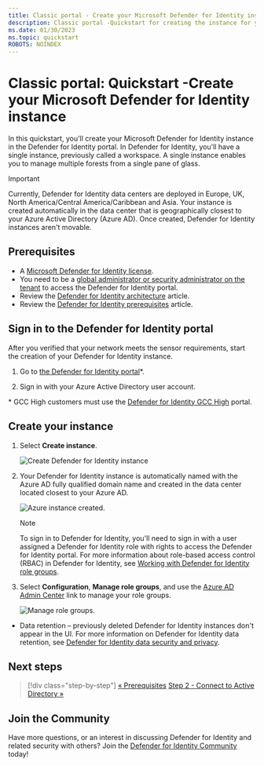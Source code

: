 ```yaml
---
title: Classic portal - Create your Microsoft Defender for Identity instance quickstart
description: Classic portal -Quickstart for creating the instance for your Microsoft Defender for Identity deployment, which is the first step to install Defender for Identity.
ms.date: 01/30/2023
ms.topic: quickstart
ROBOTS: NOINDEX
---
```


# Classic portal: Quickstart -Create your Microsoft Defender for Identity instance

In this quickstart, you'll create your Microsoft Defender for Identity instance in the Defender for Identity portal. In Defender for Identity, you'll have a single instance, previously called a workspace. A single instance enables you to manage multiple forests from a single pane of glass.

> [!IMPORTANT]
> Currently, Defender for Identity data centers are deployed in Europe, UK, North America/Central America/Caribbean and Asia. Your instance is created automatically in the data center that is geographically closest to your Azure Active Directory (Azure AD). Once created, Defender for Identity instances aren't movable.

## Prerequisites

- A [Microsoft Defender for Identity license](/defender-for-identity/technical-faq#licensing-and-privacy).
- You need to be a [global administrator or security administrator on the tenant](/azure/active-directory/users-groups-roles/directory-assign-admin-roles#available-roles) to access the Defender for Identity portal.
- Review the [Defender for Identity architecture](architecture.md) article.
- Review the [Defender for Identity prerequisites](deploy/prerequisites.md) article.

## Sign in to the Defender for Identity portal

After you verified that your network meets the sensor requirements, start the creation of your Defender for Identity instance.

1. Go to [the Defender for Identity portal](<https://portal.atp.azure.com>)*.

1. Sign in with your Azure Active Directory user account.

\* GCC High customers must use the [Defender for Identity GCC High](<https://portal.atp.azure.us>) portal.

## Create your instance

1. Select **Create instance**.

    ![Create Defender for Identity instance](media/create-instance.png)

1. Your Defender for Identity instance is automatically named with the Azure AD fully qualified domain name and created in the data center located closest to your Azure AD.

    ![Azure instance created.](media/instance-created.png)

    > [!NOTE]
    > To sign in to Defender for Identity, you'll need to sign in with a user assigned a Defender for Identity role with rights to access the Defender for Identity portal. For more information about role-based access control (RBAC) in Defender for Identity, see [Working with Defender for Identity role groups](deploy/role-groups.md).

1. Select **Configuration**, **Manage role groups**, and use the [Azure AD Admin Center](/azure/active-directory/active-directory-assign-admin-roles-azure-portal) link to manage your role groups.

    ![Manage role groups.](media/creation-manage-role-groups.png)

- Data retention – previously deleted Defender for Identity instances don't appear in the UI. For more information on Defender for Identity data retention, see [Defender for Identity data security and privacy](privacy-compliance.md).

## Next steps

> [!div class="step-by-step"]
> [« Prerequisites](deploy/prerequisites.md)
> [Step 2 - Connect to Active Directory »](/defender-for-identity/classic-install-step2)

## Join the Community

Have more questions, or an interest in discussing Defender for Identity and related security with others? Join the [Defender for Identity Community](<https://aka.ms/MDIcommunity>) today!
